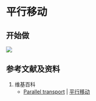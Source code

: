# 平行移动

## 开始做

![](/images/射影几何和非欧几里得几何/仿射几何/平行移动/1a1.jpg)

## 参考文献及资料

1. 维基百科
	- [Parallel transport](https://en.wikipedia.org/wiki/Parallel_transport) | [平行移动](https://zh.wikipedia.org/wiki/平行移动)
